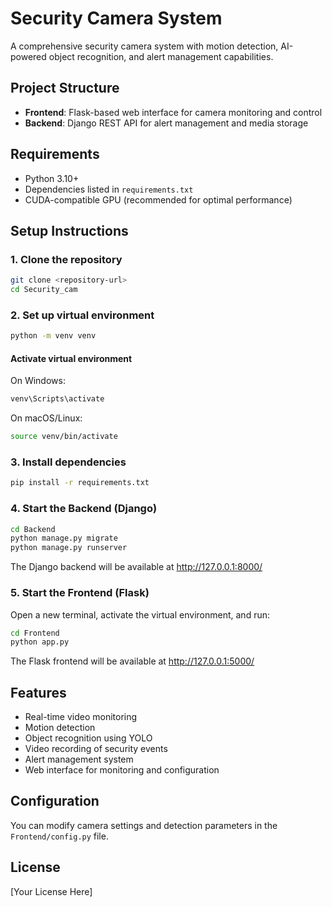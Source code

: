 # Security Camera System

A comprehensive security camera system with motion detection, AI-powered object recognition, and alert management capabilities.

## Project Structure

- **Frontend**: Flask-based web interface for camera monitoring and control
- **Backend**: Django REST API for alert management and media storage

## Requirements

- Python 3.10+
- Dependencies listed in `requirements.txt`
- CUDA-compatible GPU (recommended for optimal performance)

## Setup Instructions

### 1. Clone the repository

```bash
git clone <repository-url>
cd Security_cam
```

### 2. Set up virtual environment

```bash
python -m venv venv
```

#### Activate virtual environment

On Windows:
```bash
venv\Scripts\activate
```

On macOS/Linux:
```bash
source venv/bin/activate
```

### 3. Install dependencies

```bash
pip install -r requirements.txt
```

### 4. Start the Backend (Django)

```bash
cd Backend
python manage.py migrate
python manage.py runserver
```

The Django backend will be available at http://127.0.0.1:8000/

### 5. Start the Frontend (Flask)

Open a new terminal, activate the virtual environment, and run:

```bash
cd Frontend
python app.py
```

The Flask frontend will be available at http://127.0.0.1:5000/

## Features

- Real-time video monitoring
- Motion detection
- Object recognition using YOLO
- Video recording of security events
- Alert management system
- Web interface for monitoring and configuration

## Configuration

You can modify camera settings and detection parameters in the `Frontend/config.py` file.

## License

[Your License Here]